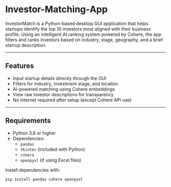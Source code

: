 # Investor-Matching-App
InvestorMatch is a Python-based desktop GUI application that helps startups identify the top 10 investors most aligned with their business profile. Using an intelligent AI ranking system powered by Cohere, the app filters and ranks investors based on industry, stage, geography, and a brief startup description.

---

## Features

- Input startup details directly through the GUI
- Filters for industry, investment stage, and location
- AI-powered matching using Cohere embeddings
- View raw investor descriptions for transparency
- No internet required after setup (except Cohere API use)

---

## Requirements

- Python 3.8 or higher
- Dependencies:
  - `pandas`
  - `tkinter` (included with Python)
  - `cohere`
  - `openpyxl` (if using Excel files)

Install dependencies with:

```bash
pip install pandas cohere openpyxl
